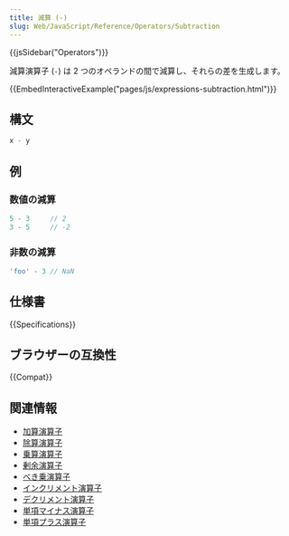 ```yaml
---
title: 減算 (-)
slug: Web/JavaScript/Reference/Operators/Subtraction
---
```

{{jsSidebar("Operators")}}

減算演算子 (`-`) は 2 つのオペランドの間で減算し、それらの差を生成します。

{{EmbedInteractiveExample("pages/js/expressions-subtraction.html")}}

## 構文

```js
x - y
```

## 例

### 数値の減算

```js
5 - 3     // 2
3 - 5     // -2
```

### 非数の減算

```js
'foo' - 3 // NaN
```

## 仕様書

{{Specifications}}

## ブラウザーの互換性

{{Compat}}

## 関連情報

- [加算演算子](/ja/docs/Web/JavaScript/Reference/Operators/Addition)
- [除算演算子](/ja/docs/Web/JavaScript/Reference/Operators/Division)
- [乗算演算子](/ja/docs/Web/JavaScript/Reference/Operators/Multiplication)
- [剰余演算子](/ja/docs/Web/JavaScript/Reference/Operators/Remainder)
- [べき乗演算子](/ja/docs/Web/JavaScript/Reference/Operators/Exponentiation)
- [インクリメント演算子](/ja/docs/Web/JavaScript/Reference/Operators/Increment)
- [デクリメント演算子](/ja/docs/Web/JavaScript/Reference/Operators/Decrement)
- [単項マイナス演算子](/ja/docs/Web/JavaScript/Reference/Operators/Unary_negation)
- [単項プラス演算子](/ja/docs/Web/JavaScript/Reference/Operators/Unary_plus)
